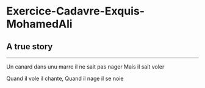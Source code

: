 # Exercice-Cadavre-Exquis-MohamedAli

## A true story 
---------------

Un canard dans unu marre 
il ne sait pas nager 
Mais il sait voler 

Quand il vole il chante,
Quand il nage il se noie
